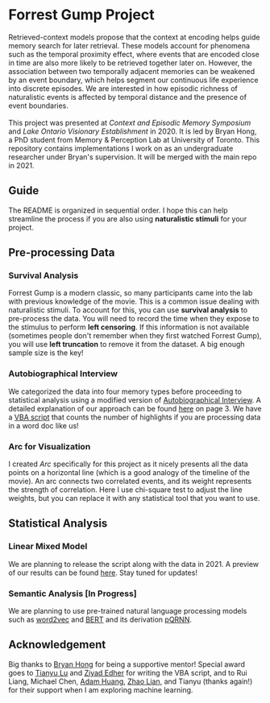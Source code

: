 # Forrest Gump Project
Retrieved-context models propose that the context at encoding helps guide memory search for later retrieval. These models account for phenomena such as the temporal proximity effect, where events that are encoded close in time are also more likely to be retrieved together later on. However, the association between two temporally adjacent memories can be weakened by an event boundary, which helps segment our continuous life experience into discrete episodes. We are interested in how episodic richness of naturalistic events is affected by temporal distance and the presence of event boundaries. <br/>
<br/>
This project was presented at *Context and Episodic Memory Symposium* and *Lake Ontario Visionary Establishment* in 2020. It is led by Bryan Hong, a PhD student from Memory & Perception Lab at University of Toronto. This repository contains implementations I work on as an undergraduate researcher under Bryan's supervision. It will be merged with the main repo in 2021. 

## Guide
The README is organized in sequential order. I hope this can help streamline the process if you are also using **naturalistic stimuli** for your project.

## Pre-processing Data
### Survival Analysis
Forrest Gump is a modern classic, so many participants came into the lab with previous knowledge of the movie. This is a common issue dealing with naturalistic stimuli. To account for this, you can use **survival analysis** to pre-process the data. You will need to record the time when they expose to the stimulus to perform **left censoring**. If this information is not available (sometimes people don't remember when they first watched Forrest Gump), you will use **left truncation** to remove it from the dataset. A big enough sample size is the key!

### Autobiographical Interview
We categorized the data into four memory types before proceeding to statistical analysis using a modified version of [Autobiographical Interview](https://psycnet.apa.org/record/2002-06812-014). A detailed explanation of our approach can be found [here](https://drive.google.com/file/d/1evNwjzXrLMWbc7vlZwrFxz0LD5B2G09j/view?usp=sharing) on page 3. We have a [VBA script](https://github.com/yinqihuang/forrest/blob/master/Highlights.txt) that counts the number of highlights if you are processing data in a word doc like us!

### Arc for Visualization
I created *Arc* specifically for this project as it nicely presents all the data points on a horizontal line (which is a good analogy of the timeline of the movie). An arc connects two correlated events, and its weight represents the strength of correlation. Here I use chi-square test to adjust the line weights, but you can replace it with any statistical tool that you want to use.

## Statistical Analysis
### Linear Mixed Model
We are planning to release the script along with the data in 2021. A preview of our results can be found [here](https://drive.google.com/file/d/1evNwjzXrLMWbc7vlZwrFxz0LD5B2G09j/view?usp=sharing). Stay tuned for updates!

### Semantic Analysis [In Progress]
We are planning to use pre-trained natural language processing models such as [word2vec](http://jalammar.github.io/illustrated-word2vec/) and [BERT](https://ai.googleblog.com/2018/11/open-sourcing-bert-state-of-art-pre.html) and its derivation [pQRNN](https://ai.googleblog.com/2020/09/advancing-nlp-with-efficient-projection.html).

## Acknowledgement
Big thanks to [Bryan Hong](https://twitter.com/bryan_hong_) for being a supportive mentor! Special award goes to [Tianyu Lu](https://github.com/tianyu-lu) and [Ziyad Edher](https://github.com/ziyadedher) for writing the VBA script, and to Rui Liang, Michael Chen, [Adam Huang](https://github.com/meatMonkAdam), [Zhao Lian](https://github.com/zhaolian-devhaus), and Tianyu (thanks again!) for their support when I am exploring machine learning.
